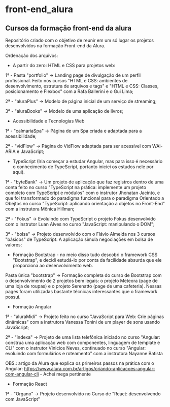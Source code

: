 # front-end_alura
## Cursos da formação front-end da alura
Repositório criado com o objetivo de reunir em um só lugar os projetos desenvolvidos na formação Front-end da Alura.

Ordenação dos arquivos:

- A partir do zero: HTML e CSS para projetos web:

1ª - Pasta "portfolio" -> Landing page de divulgação de um perfil profissional. Feito nos cursos "HTML e CSS: ambientes de desenvolvimento, estrutura de arquivos e tags" e "HTML e CSS: Classes, posicionamento e Flexbox" com a Rafa Ballerini e o Gui Lima;

2ª - "aluraPlus" -> Modelo de página inicial de um serviço de streaming;

3ª - "aluraBooks" -> Modelo de uma aplicação de livros;

- Acessibilidade e Tecnologias Web

1ª - "calmariaSpa" -> Página de um Spa criada e adaptada para a acessibilidade;

2ª - "vidFlow" -> Página do VidFlow adaptada para ser acessível com WAi-ARIA e JavaScript;

- TypeScript (Iria começar a estudar Angular, mas para isso é necessário o conhecimento de TypeScript, portanto iniciei os estudos nele por aqui).

1ª - "byteBank" -> Um projeto de aplicação que faz registros dentro de uma conta feito no curso "TypeScript na prática: implemente um projeto completo com TypeScript e módulos" com o instrutor Jhonatan Jacinto, e que foi transformado do paradigma funcional para o paradigma Orientado a Obejtos no curso "TypeScript: aplicando orientação a objetos no Front-End" com a instrutora Mônica Hillman;

2ª - "Fokus" -> Evoluindo com TypeScript o projeto Fokus desenvolvido com o instrutor Luan Alves no curso "JavaScript: manipulando o DOM";

3ª - "bolsa" -> Projeto desenvolvido com o Flávio Almeida nos 3 cursos "básicos" de TypeScript. A aplicação simula negociações em bolsa de valores;

- Formação Bootstrap - no meio disso tudo descobri o framework CSS "Bootstrap", e decidi estudá-lo por conta da facilidade absurda que ele proporciona ao desenvolvimento web.

Pasta única "bootstrap" -> Formação completa do curso de Bootstrap com o desenvolvimento de 2 projetos bem legais: o projeto Meteora (page de uma loja de roupas) e o projeto Serenatto (page de uma cafeteria). Nessas pages foram utilizadas bastante técnicas interessantes que o framework possui.

- Formação Angular

1ª - "aluraMidi" -> Projeto feito no curso "JavaScript para Web: Crie páginas dinâmicas" com a instrutora Vanessa Tonini de um player de sons usando JavaScript;

2ª - "indexa" -> Projeto de uma lista telefônica iniciado no curso "Angular: construa uma aplicação web com componentes, linguagem de template e CLI" com o instrutor Vinicios Neves, continuado no curso "Angular: evoluindo com formulários e roteamento" com a instrutora Nayanne Batista

OBS.: artigo da Alura que explica os primeiros passos na prática com o Angular: https://www.alura.com.br/artigos/criando-aplicacoes-angular-com-angular-cli - Achei mega pertinente

- Formação React

1ª - "Organo" -> Projeto desenvolvido no Curso de "React: desenvolvendo com JavaScript"
